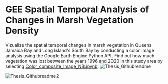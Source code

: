 # GEE Spatial Temporal Analysis of Changes in Marsh Vegetation Density
Vizualize the spatial temporal changes in marsh vegetation in Queens Jamaica Bay and Long Island's South Bay by conducting a color image analysis using 
the Google Earth Engine Python API. Find out how much vegetation was lost between the years 1996 and 2020 in this study area by selecting [Color_composite_Image_NB.ipynb](https://github.com/polanch190/GEE-Spatial-Temporal-Analysis-of-Changes-in-Marsh-Vegetation-Density-/blob/main/Color_composite_Image_NB.ipynb). 
![Thesis_Githubreadme](https://user-images.githubusercontent.com/52226031/142791622-c0a75861-75c3-482d-8854-52a2fd237d26.JPG)

![Thesis_Githubreadme2](https://user-images.githubusercontent.com/52226031/142791552-ed0505b3-a5f6-429a-8b7e-4c21baaffa42.JPG)
